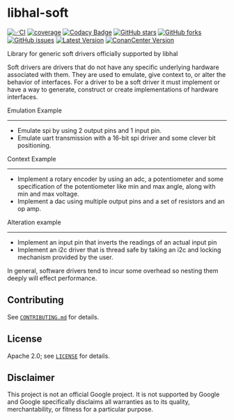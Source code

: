 # libhal-soft
[![✅CI](https://github.com/libhal/libhal-soft/actions/workflows/ci.yml/badge.svg)](https://github.com/libhal/libhal-soft/actions/workflows/ci.yml)
[![coverage](https://libhal.github.io/libhal-soft/coverage/coverage.svg)](https://libhal.github.io/libhal-soft/coverage/)
[![Codacy Badge](https://app.codacy.com/project/badge/Grade/b084e6d5962d49a9afcb275d62cd6586)](https://www.codacy.com/gh/libhal/libhal-soft/dashboard?utm_source=github.com&amp;utm_medium=referral&amp;utm_content=libhal/libhal-soft&amp;utm_campaign=Badge_Grade)
[![GitHub stars](https://img.shields.io/github/stars/libhal/libhal-soft.svg)](https://github.com/libhal/libhal-soft/stargazers)
[![GitHub forks](https://img.shields.io/github/forks/libhal/libhal-soft.svg)](https://github.com/libhal/libhal-soft/network)
[![GitHub issues](https://img.shields.io/github/issues/libhal/libhal-soft.svg)](https://github.com/libhal/libhal-soft/issues)
[![Latest Version](https://libhal.github.io/libhal-soft/latest_version.svg)](https://github.com/libhal/libhal-soft/blob/main/conanfile.py)
[![ConanCenter Version](https://repology.org/badge/version-for-repo/conancenter/libhal-soft.svg)](https://conan.io/center/libhal-soft)

Library for generic soft drivers officially supported by libhal

Soft drivers are drivers that do not have any specific underlying hardware associated with them. They are used to emulate, give context to, or alter the behavior of interfaces. For a driver to be a soft driver it must implement or have a way to generate, construct or create implementations of hardware interfaces.

Emulation Example

---

- Emulate spi by using 2 output pins and 1 input pin.
- Emulate uart transmission with a 16-bit spi driver and some clever bit positioning.

Context Example

---

- Implement a rotary encoder by using an adc, a potentiometer and some specification of the potentiometer like min and max angle, along with min and max voltage.
- Implement a dac using multiple output pins and a set of resistors and an op amp.

Alteration example

---

- Implement an input pin that inverts the readings of an actual input pin
- Implement an i2c driver that is thread safe by taking an i2c and locking mechanism provided by the user.

In general, software drivers tend to incur some overhead so nesting them deeply will effect performance.

## Contributing

See [`CONTRIBUTING.md`](CONTRIBUTING.md) for details.

## License

Apache 2.0; see [`LICENSE`](LICENSE) for details.

## Disclaimer

This project is not an official Google project. It is not supported by
Google and Google specifically disclaims all warranties as to its quality,
merchantability, or fitness for a particular purpose.

